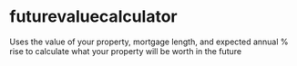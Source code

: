 # futurevaluecalculator
Uses the value of your property, mortgage length, and expected annual % rise to calculate what your property will be worth in the future
